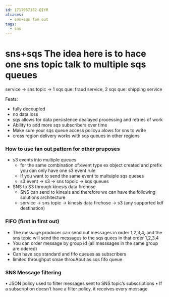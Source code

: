 ```yaml
---
id: 1717957382-QIYR
aliases:
  - sns+sqs fan out
tags:
  - sns
---
```

# sns+sqs The idea here is to hace one sns topic talk to multiple sqs queues

service -> sns topic -> 1 sqs que: fraud service, 2 sqs que: shipping service

Feats:
- fully decoupled 
- no data loss
- sqs allows for data persistence dealayed processing and retries of work
- Ability to add more sqs subscribers over time
- Make sure your sqs queue access policyu alows for sns to write
- cross region delivery works with sqs queues in other regions

### How to use fan out pattern for other pruposes
- s3 events into multiple queues
  - for the same combination of:event type ex object created and prefix you can only have one s3 event rule
  - If you want to send the same event to multuiple sqs queses
  - s3 event -> s3 -> sns topoic -> sqs queues
- SNS to S3 through kinesis data firehose
  - SNS can send to kinesis and therefore we can have the following solutions architecture
  - service -> sns topic -> kinesis data firehose -> s3 (any supported kdf destination)

### FIFO (first in first out)
- The message producer can send out messages in order 1,2,3,4, and the sns topic will send the messages to the sqs quees in that order 1,2,3,4 
- You can order message by group id (all messsages in the same group are odered)
- Can have sqs standard and fifo queues as subscribers
- limited throughput smae throuAput as sqs fifo queue

### SNS Message filtering
• JSON policy used to filter messages sent to SNS topic’s subscriptions
• If a subscription doesn’t have a filter policy, it receives every message

